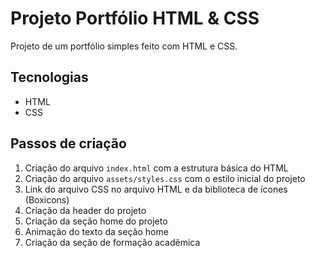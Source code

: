 # Projeto Portfólio HTML & CSS

Projeto de um portfólio simples feito com HTML e CSS.

## Tecnologias

- HTML
- CSS

## Passos de criação

1. Criação do arquivo `index.html` com a estrutura básica do HTML
2. Criação do arquivo `assets/styles.css` com o estilo inicial do projeto
3. Link do arquivo CSS no arquivo HTML e da biblioteca de ícones (Boxicons)
4. Criação da header do projeto
5. Criação da seção home do projeto
6. Animação do texto da seção home
7. Criação da seção de formação acadêmica
